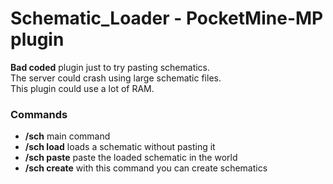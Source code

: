 # Schematic_Loader - PocketMine-MP plugin

**Bad coded** plugin just to try pasting schematics.<br>
The server could crash using large schematic files.<br>
This plugin could use a lot of RAM.

### Commands
- **/sch** main command
- **/sch load** loads a schematic without pasting it
- **/sch paste** paste the loaded schematic in the world
- **/sch create** with this command you can create schematics
